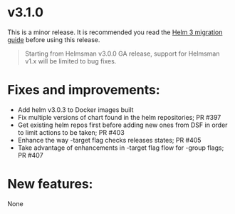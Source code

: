 # v3.1.0

This is a minor release.
It is recommended you read the [Helm 3 migration guide](https://helm.sh/docs/topics/v2_v3_migration/) before using this release.

> Starting from Helmsman v3.0.0 GA release, support for Helmsman v1.x will be limited to bug fixes.

# Fixes and improvements:
- Add helm v3.0.3 to Docker images built
- Fix multiple versions of chart found in the helm repositories; PR #397
- Get existing helm repos first before adding new ones from DSF in order to limit actions to be taken; PR #403
- Enhance the way -target flag checks releases states; PR #405
- Take advantage of enhancements in -target flag flow for -group flags; PR #407

# New features:
None
